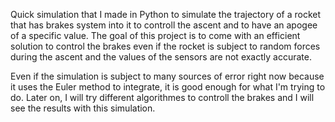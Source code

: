 Quick simulation that I made in Python to simulate the trajectory of a rocket that has brakes system into it to controll the ascent and to have an apogee of a specific value. The goal of this project is to come with an efficient solution to control the brakes even if the rocket is subject to random forces during the ascent and the values of the sensors are not exactly accurate.

Even if the simulation is subject to many sources of error right now because it uses the Euler method to integrate, it is good enough for what I'm trying to do. Later on, I will try different algorithmes to controll the brakes and I will see the results with this simulation.
